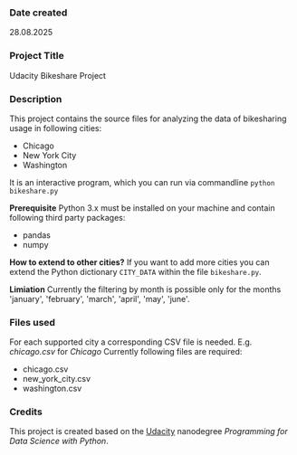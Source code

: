 ### Date created
28.08.2025

### Project Title
Udacity Bikeshare Project

### Description
This project contains the source files for analyzing the data
of bikesharing usage in following cities:
- Chicago
- New York City
- Washington

It is an interactive program, which you can run via commandline
`python bikeshare.py`

**Prerequisite**
Python 3.x must be installed on your machine and contain 
following third party packages:
- pandas
- numpy

**How to extend to other cities?**
If you want to add more cities you can extend 
the Python dictionary `CITY_DATA` within 
the file `bikeshare.py`.

**Limiation**
Currently the filtering by month is possible only for the months
'january', 'february', 'march', 'april', 'may', 'june'.

### Files used
For each supported city a corresponding CSV file is needed. E.g. _chicago.csv_ for _Chicago_
Currently following files are required:
- chicago.csv
- new_york_city.csv
- washington.csv

### Credits
This project is created based on the [Udacity](https://learn.udacity.com/) nanodegree _Programming for Data Science with Python_.

